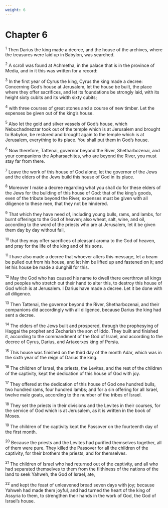 ```yaml
---
weight: 6
---
```


# Chapter 6

<sup>1</sup> Then Darius the king made a decree, and the house of the archives, where the treasures were laid up in Babylon, was searched. 

<sup>2</sup> A scroll was found at Achmetha, in the palace that is in the province of Media, and in it this was written for a record: 

<sup>3</sup> In the first year of Cyrus the king, Cyrus the king made a decree: Concerning God’s house at Jerusalem, let the house be built, the place where they offer sacrifices, and let its foundations be strongly laid, with its height sixty cubits and its width sixty cubits; 

<sup>4</sup> with three courses of great stones and a course of new timber. Let the expenses be given out of the king’s house. 

<sup>5</sup> Also let the gold and silver vessels of God’s house, which Nebuchadnezzar took out of the temple which is at Jerusalem and brought to Babylon, be restored and brought again to the temple which is at Jerusalem, everything to its place. You shall put them in God’s house. 

<sup>6</sup> Now therefore, Tattenai, governor beyond the River, Shetharbozenai, and your companions the Apharsachites, who are beyond the River, you must stay far from there. 

<sup>7</sup> Leave the work of this house of God alone; let the governor of the Jews and the elders of the Jews build this house of God in its place. 

<sup>8</sup> Moreover I make a decree regarding what you shall do for these elders of the Jews for the building of this house of God: that of the king’s goods, even of the tribute beyond the River, expenses must be given with all diligence to these men, that they not be hindered. 

<sup>9</sup> That which they have need of, including young bulls, rams, and lambs, for burnt offerings to the God of heaven; also wheat, salt, wine, and oil, according to the word of the priests who are at Jerusalem, let it be given them day by day without fail, 

<sup>10</sup> that they may offer sacrifices of pleasant aroma to the God of heaven, and pray for the life of the king and of his sons. 

<sup>11</sup> I have also made a decree that whoever alters this message, let a beam be pulled out from his house, and let him be lifted up and fastened on it; and let his house be made a dunghill for this. 

<sup>12</sup> May the God who has caused his name to dwell there overthrow all kings and peoples who stretch out their hand to alter this, to destroy this house of God which is at Jerusalem. I Darius have made a decree. Let it be done with all diligence. 

<sup>13</sup> Then Tattenai, the governor beyond the River, Shetharbozenai, and their companions did accordingly with all diligence, because Darius the king had sent a decree. 

<sup>14</sup> The elders of the Jews built and prospered, through the prophesying of Haggai the prophet and Zechariah the son of Iddo. They built and finished it, according to the commandment of the God of Israel, and according to the decree of Cyrus, Darius, and Artaxerxes king of Persia. 

<sup>15</sup> This house was finished on the third day of the month Adar, which was in the sixth year of the reign of Darius the king. 

<sup>16</sup> The children of Israel, the priests, the Levites, and the rest of the children of the captivity, kept the dedication of this house of God with joy. 

<sup>17</sup> They offered at the dedication of this house of God one hundred bulls, two hundred rams, four hundred lambs; and for a sin offering for all Israel, twelve male goats, according to the number of the tribes of Israel. 

<sup>18</sup> They set the priests in their divisions and the Levites in their courses, for the service of God which is at Jerusalem, as it is written in the book of Moses. 

<sup>19</sup> The children of the captivity kept the Passover on the fourteenth day of the first month. 

<sup>20</sup> Because the priests and the Levites had purified themselves together, all of them were pure. They killed the Passover for all the children of the captivity, for their brothers the priests, and for themselves. 

<sup>21</sup> The children of Israel who had returned out of the captivity, and all who had separated themselves to them from the filthiness of the nations of the land to seek Yahweh, the God of Israel, ate, 

<sup>22</sup> and kept the feast of unleavened bread seven days with joy; because Yahweh had made them joyful, and had turned the heart of the king of Assyria to them, to strengthen their hands in the work of God, the God of Israel’s house. 


